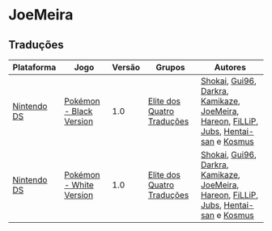 # JoeMeira

## Traduções

| Plataforma | Jogo | Versão | Grupos | Autores |
| ----------- | ----------- | ----------- | ----------- | ----------- |
| [Nintendo DS](../../traducoes/nintendo-ds/) | [Pokémon - Black Version](../../traducoes/nintendo-ds/pokemon-black-version_shokai-et-al/) | 1.0 | [Elite dos Quatro Traduções](../../grupos/elite-dos-quatro-traducoes/) | [Shokai](../../autores/shokai/), [Gui96](../../autores/gui96/), [Darkra](../../autores/darkra/), [Kamikaze](../../autores/kamikaze/), [JoeMeira](../../autores/joemeira/), [Hareon](../../autores/hareon/), [FiLLiP](../../autores/fillip/), [Jubs](../../autores/jubs/), [Hentai\-san](../../autores/hentai-san/) e [Kosmus](../../autores/kosmus/) |
| [Nintendo DS](../../traducoes/nintendo-ds/) | [Pokémon - White Version](../../traducoes/nintendo-ds/pokemon-white-version_shokai-et-al/) | 1.0 | [Elite dos Quatro Traduções](../../grupos/elite-dos-quatro-traducoes/) | [Shokai](../../autores/shokai/), [Gui96](../../autores/gui96/), [Darkra](../../autores/darkra/), [Kamikaze](../../autores/kamikaze/), [JoeMeira](../../autores/joemeira/), [Hareon](../../autores/hareon/), [FiLLiP](../../autores/fillip/), [Jubs](../../autores/jubs/), [Hentai\-san](../../autores/hentai-san/) e [Kosmus](../../autores/kosmus/) |